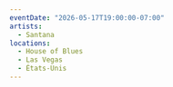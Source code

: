 ```yaml
---
eventDate: "2026-05-17T19:00:00-07:00"
artists:
  - Santana
locations:
  - House of Blues
  - Las Vegas
  - États-Unis
---
```

